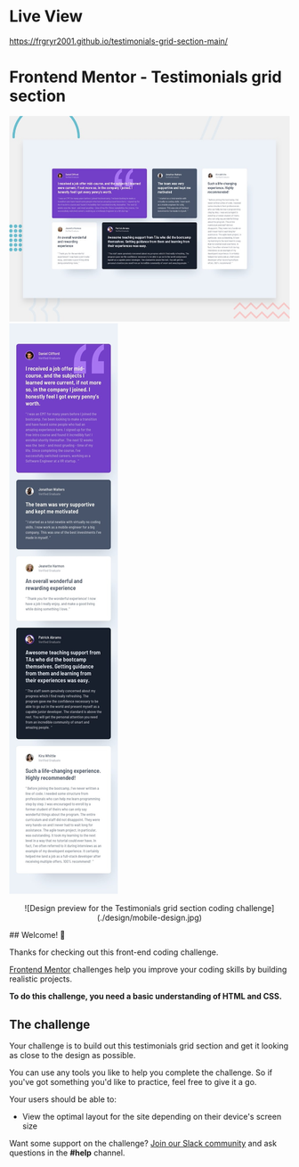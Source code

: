 # Live View
https://frgryr2001.github.io/testimonials-grid-section-main/
# Frontend Mentor - Testimonials grid section

![Design preview for the Testimonials grid section coding challenge](./design/desktop-preview.jpg)
![Design preview for the Testimonials grid section coding challenge](./design/mobile-design.jpg)
<p align="center">
![Design preview for the Testimonials grid section coding challenge](./design/mobile-design.jpg)

</p>
## Welcome! 👋

Thanks for checking out this front-end coding challenge.

[Frontend Mentor](https://www.frontendmentor.io) challenges help you improve your coding skills by building realistic projects.

**To do this challenge, you need a basic understanding of HTML and CSS.**

## The challenge

Your challenge is to build out this testimonials grid section and get it looking as close to the design as possible.

You can use any tools you like to help you complete the challenge. So if you've got something you'd like to practice, feel free to give it a go.

Your users should be able to:

- View the optimal layout for the site depending on their device's screen size

Want some support on the challenge? [Join our Slack community](https://www.frontendmentor.io/slack) and ask questions in the **#help** channel.

